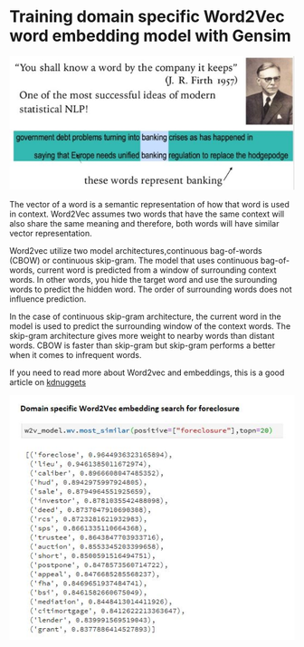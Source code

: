 # Training domain specific Word2Vec word embedding model with Gensim

<img src="a_word_by.JPG">

The vector of a word is a semantic representation of how that word is used in context. Word2Vec assumes two words that have the same context will also share the same meaning and therefore, both words will have similar vector representation.

Word2vec utilize two model architectures,continuous bag-of-words (CBOW) or continuous skip-gram. The model that uses continuous bag-of-words, current word is predicted from a window of surrounding context words. In other words, you hide the target word and use the surounding words to predict the hidden word. The order of surrounding words does not influence prediction.

In the case of continuous skip-gram architecture, the current word in the model is used  to predict the surrounding window of the context words. The skip-gram architecture gives more weight to nearby words than distant words. CBOW is faster than skip-gram but skip-gram performs a better when it comes to infrequent words.

If you need to read more about Word2vec and embeddings, this is a good article on [kdnuggets](https://www.kdnuggets.com/2019/02/word-embeddings-nlp-applications.html)

<img src="foreclosure.JPG">
